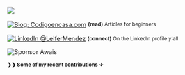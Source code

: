 <div align="left">
  <p><a href="https://www.youtube.com/channel/UCgrIGp5QAnC0J8LfNJxDRDw?sub_confirmation=1">
    <img src="https://img.shields.io/youtube/views/0G9OdPS_gSU?label=YouTube&logo=YouTube&style=for-the-badge" />
  </a></p>
  <p><a href="https://www.codigoencasa.com/"><img alt="Blog: Codigoencasa.com" align="center" src="https://img.shields.io/badge/-MY%20BLOG-gray.svg?colorA=6A788D&colorB=6A788D&style=for-the-badge" /></a>&nbsp;<small><strong>(read)</strong> Articles for beginners</small></p>
    <p><a href="https://www.linkedin.com/in/leifermendez/"><img alt="LinkedIn @LeiferMendez" align="center" src="https://img.shields.io/badge/LINKEDIN-gray.svg?colorA=6A788D&colorB=6A788D&style=for-the-badge" /></a>&nbsp;<small><strong>(connect)</strong> On the LinkedIn profile y'all</small></p>
</div>


![Sponsor Awais](https://user-images.githubusercontent.com/15802366/100516434-1accb700-3184-11eb-9352-24208071653f.jpg)

<small><strong>❯❯ Some of my recent contributions ↓</strong></small>
